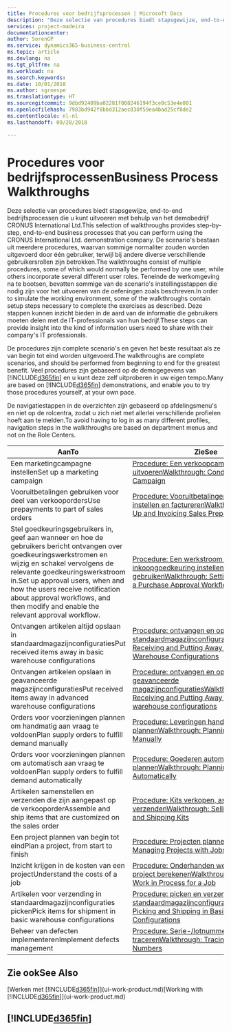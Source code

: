 ```yaml
---
title: Procedures voor bedrijfsprocessen | Microsoft Docs
description: "Deze selectie van procedures biedt stapsgewijze, end-to-end bedrijfsprocessen die u kunt uitvoeren met behulp van het demobedrijf CRONUS International Ltd. De scenario's bestaan uit meerdere procedures, waarvan sommige normaliter zouden worden uitgevoerd door één gebruiker, terwijl bij andere diverse verschillende gebruikersrollen zijn betrokken. Teneinde de werkomgeving na te bootsen, bevatten sommige van de scenario's instellingsstappen die nodig zijn voor het uitvoeren van de oefeningen zoals beschreven. Deze stappen kunnen inzicht bieden in de aard van de informatie die gebruikers moeten delen met de IT-professionals van hun bedrijf."
services: project-madeira
documentationcenter: 
author: SorenGP
ms.service: dynamics365-business-central
ms.topic: article
ms.devlang: na
ms.tgt_pltfrm: na
ms.workload: na
ms.search.keywords: 
ms.date: 10/01/2018
ms.author: sgroespe
ms.translationtype: HT
ms.sourcegitcommit: 9dbd92409ba02281f008246194f3ce0c53e4e001
ms.openlocfilehash: 7983bd942f8bbd312aec030f59ea4bad25cf8de2
ms.contentlocale: nl-nl
ms.lasthandoff: 09/28/2018

---
```

# <a name="business-process-walkthroughs"></a><span data-ttu-id="d728b-106">Procedures voor bedrijfsprocessen</span><span class="sxs-lookup"><span data-stu-id="d728b-106">Business Process Walkthroughs</span></span>
<span data-ttu-id="d728b-107">Deze selectie van procedures biedt stapsgewijze, end-to-end bedrijfsprocessen die u kunt uitvoeren met behulp van het demobedrijf CRONUS International Ltd.</span><span class="sxs-lookup"><span data-stu-id="d728b-107">This selection of walkthroughs provides step-by-step, end-to-end business processes that you can perform using the CRONUS International Ltd. demonstration company.</span></span> <span data-ttu-id="d728b-108">De scenario's bestaan uit meerdere procedures, waarvan sommige normaliter zouden worden uitgevoerd door één gebruiker, terwijl bij andere diverse verschillende gebruikersrollen zijn betrokken.</span><span class="sxs-lookup"><span data-stu-id="d728b-108">The walkthroughs consist of multiple procedures, some of which would normally be performed by one user, while others incorporate several different user roles.</span></span> <span data-ttu-id="d728b-109">Teneinde de werkomgeving na te bootsen, bevatten sommige van de scenario's instellingsstappen die nodig zijn voor het uitvoeren van de oefeningen zoals beschreven.</span><span class="sxs-lookup"><span data-stu-id="d728b-109">In order to simulate the working environment, some of the walkthroughs contain setup steps necessary to complete the exercises as described.</span></span> <span data-ttu-id="d728b-110">Deze stappen kunnen inzicht bieden in de aard van de informatie die gebruikers moeten delen met de IT-professionals van hun bedrijf.</span><span class="sxs-lookup"><span data-stu-id="d728b-110">These steps can provide insight into the kind of information users need to share with their company's IT professionals.</span></span>  

 <span data-ttu-id="d728b-111">De procedures zijn complete scenario's en geven het beste resultaat als ze van begin tot eind worden uitgevoerd.</span><span class="sxs-lookup"><span data-stu-id="d728b-111">The walkthroughs are complete scenarios, and should be performed from beginning to end for the greatest benefit.</span></span> <span data-ttu-id="d728b-112">Veel procedures zijn gebaseerd op de demogegevens van [!INCLUDE[d365fin](includes/d365fin_md.md)] en u kunt deze zelf uitproberen in uw eigen tempo.</span><span class="sxs-lookup"><span data-stu-id="d728b-112">Many are based on [!INCLUDE[d365fin](includes/d365fin_md.md)] demonstrations, and enable you to try those procedures yourself, at your own pace.</span></span>  

 <span data-ttu-id="d728b-113">De navigatiestappen in de overzichten zijn gebaseerd op afdelingsmenu's en niet op de rolcentra, zodat u zich niet met allerlei verschillende profielen hoeft aan te melden.</span><span class="sxs-lookup"><span data-stu-id="d728b-113">To avoid having to log in as many different profiles, navigation steps in the walkthroughs are based on department menus and not on the Role Centers.</span></span>  

|<span data-ttu-id="d728b-114">Aan</span><span class="sxs-lookup"><span data-stu-id="d728b-114">To</span></span>|<span data-ttu-id="d728b-115">Zie</span><span class="sxs-lookup"><span data-stu-id="d728b-115">See</span></span>|  
|--------|---------|  
|<span data-ttu-id="d728b-116">Een marketingcampagne instellen</span><span class="sxs-lookup"><span data-stu-id="d728b-116">Set up a marketing campaign</span></span>|[<span data-ttu-id="d728b-117">Procedure: Een verkoopcampagne uitvoeren</span><span class="sxs-lookup"><span data-stu-id="d728b-117">Walkthrough: Conducting a Sales Campaign</span></span>](walkthrough-conducting-a-sales-campaign.md)|  
|<span data-ttu-id="d728b-118">Vooruitbetalingen gebruiken voor deel van verkooporders</span><span class="sxs-lookup"><span data-stu-id="d728b-118">Use prepayments to part of sales orders</span></span>|[<span data-ttu-id="d728b-119">Procedure: Vooruitbetalingen verkoop instellen en factureren</span><span class="sxs-lookup"><span data-stu-id="d728b-119">Walkthrough: Setting Up and Invoicing Sales Prepayments</span></span>](walkthrough-setting-up-and-invoicing-sales-prepayments.md)|  
|<span data-ttu-id="d728b-120">Stel goedkeuringsgebruikers in, geef aan wanneer en hoe de gebruikers bericht ontvangen over goedkeuringswerkstromen en wijzig en schakel vervolgens de relevante goedkeuringswerkstroom in.</span><span class="sxs-lookup"><span data-stu-id="d728b-120">Set up approval users, when and how the users receive notification about approval workflows, and then modify and enable the relevant approval workflow.</span></span>|[<span data-ttu-id="d728b-121">Procedure: Een werkstroom voor inkoopgoedkeuring instellen en gebruiken</span><span class="sxs-lookup"><span data-stu-id="d728b-121">Walkthrough: Setting Up and Using a Purchase Approval Workflow</span></span>](walkthrough-setting-up-and-using-a-purchase-approval-workflow.md)|  
|<span data-ttu-id="d728b-122">Ontvangen artikelen altijd opslaan in standaardmagazijnconfiguraties</span><span class="sxs-lookup"><span data-stu-id="d728b-122">Put received items away in basic warehouse configurations</span></span>|[<span data-ttu-id="d728b-123">Procedure: ontvangen en opslaan in standaardmagazijnconfiguraties</span><span class="sxs-lookup"><span data-stu-id="d728b-123">Walkthrough: Receiving and Putting Away in Basic Warehouse Configurations</span></span>](walkthrough-receiving-and-putting-away-in-basic-warehousing.md)|  
|<span data-ttu-id="d728b-124">Ontvangen artikelen opslaan in geavanceerde magazijnconfiguraties</span><span class="sxs-lookup"><span data-stu-id="d728b-124">Put received items away in advanced warehouse configurations</span></span>|[<span data-ttu-id="d728b-125">Procedure: ontvangen en opslaan in geavanceerde magazijnconfiguraties</span><span class="sxs-lookup"><span data-stu-id="d728b-125">Walkthrough: Receiving and Putting Away in advanced warehouse configurations</span></span>](walkthrough-receiving-and-putting-away-in-advanced-warehousing.md)|  
|<span data-ttu-id="d728b-126">Orders voor voorzieningen plannen om handmatig aan vraag te voldoen</span><span class="sxs-lookup"><span data-stu-id="d728b-126">Plan supply orders to fulfill demand manually</span></span>|[<span data-ttu-id="d728b-127">Procedure: Leveringen handmatig plannen</span><span class="sxs-lookup"><span data-stu-id="d728b-127">Walkthrough: Planning Supplies Manually</span></span>](walkthrough-planning-supplies-manually.md)|  
|<span data-ttu-id="d728b-128">Orders voor voorzieningen plannen om automatisch aan vraag te voldoen</span><span class="sxs-lookup"><span data-stu-id="d728b-128">Plan supply orders to fulfill demand automatically</span></span>|[<span data-ttu-id="d728b-129">Procedure: Goederen automatisch plannen</span><span class="sxs-lookup"><span data-stu-id="d728b-129">Walkthrough: Planning Supplies Automatically</span></span>](walkthrough-planning-supplies-automatically.md)|  
|<span data-ttu-id="d728b-130">Artikelen samenstellen en verzenden die zijn aangepast op de verkooporder</span><span class="sxs-lookup"><span data-stu-id="d728b-130">Assemble and ship items that are customized on the sales order</span></span>|[<span data-ttu-id="d728b-131">Procedure: Kits verkopen, assembleren en verzenden</span><span class="sxs-lookup"><span data-stu-id="d728b-131">Walkthrough: Selling, Assembling, and Shipping Kits</span></span>](walkthrough-selling-assembling-and-shipping-kits.md)|  
|<span data-ttu-id="d728b-132">Een project plannen van begin tot eind</span><span class="sxs-lookup"><span data-stu-id="d728b-132">Plan a project, from start to finish</span></span>|[<span data-ttu-id="d728b-133">Procedure: Projecten plannen</span><span class="sxs-lookup"><span data-stu-id="d728b-133">Walkthrough: Managing Projects with Jobs</span></span>](walkthrough-managing-projects-with-jobs.md)|  
|<span data-ttu-id="d728b-134">Inzicht krijgen in de kosten van een project</span><span class="sxs-lookup"><span data-stu-id="d728b-134">Understand the costs of a job</span></span>|[<span data-ttu-id="d728b-135">Procedure: Onderhanden werk voor een project berekenen</span><span class="sxs-lookup"><span data-stu-id="d728b-135">Walkthrough: Calculating Work in Process for a Job</span></span>](walkthrough-calculating-work-in-process-for-a-job.md)|  
|<span data-ttu-id="d728b-136">Artikelen voor verzending in standaardmagazijnconfiguraties picken</span><span class="sxs-lookup"><span data-stu-id="d728b-136">Pick items for shipment in basic warehouse configurations</span></span>|[<span data-ttu-id="d728b-137">Procedure: picken en verzenden in standaardmagazijnconfiguraties</span><span class="sxs-lookup"><span data-stu-id="d728b-137">Walkthrough: Picking and Shipping in Basic Warehouse Configurations</span></span>](walkthrough-picking-and-shipping-in-basic-warehousing.md)|  
|<span data-ttu-id="d728b-138">Beheer van defecten implementeren</span><span class="sxs-lookup"><span data-stu-id="d728b-138">Implement defects management</span></span>|[<span data-ttu-id="d728b-139">Procedure: Serie-/lotnummers traceren</span><span class="sxs-lookup"><span data-stu-id="d728b-139">Walkthrough: Tracing Serial-Lot Numbers</span></span>](walkthrough-tracing-serial-lot-numbers.md)|  

## <a name="see-also"></a><span data-ttu-id="d728b-140">Zie ook</span><span class="sxs-lookup"><span data-stu-id="d728b-140">See Also</span></span>
<span data-ttu-id="d728b-141">[Werken met [!INCLUDE[d365fin](includes/d365fin_md.md)]](ui-work-product.md)</span><span class="sxs-lookup"><span data-stu-id="d728b-141">[Working with [!INCLUDE[d365fin](includes/d365fin_md.md)]](ui-work-product.md)</span></span>  

## [!INCLUDE[d365fin](includes/free_trial_md.md)]  
 


